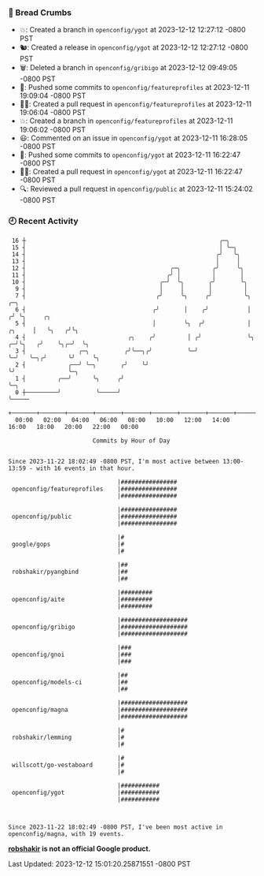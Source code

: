 ### 🍞 Bread Crumbs

 * 💥: Created a branch in `openconfig/ygot` at 2023-12-12 12:27:12 -0800 PST
 * 🐿: Created a release in `openconfig/ygot` at 2023-12-12 12:27:12 -0800 PST
 * 🗑: Deleted a branch in `openconfig/gribigo` at 2023-12-12 09:49:05 -0800 PST
 * 🚢: Pushed some commits to `openconfig/featureprofiles` at 2023-12-11 19:09:04 -0800 PST
 * ✍🏼: Created a pull request in `openconfig/featureprofiles` at 2023-12-11 19:06:04 -0800 PST
 * 💥: Created a branch in `openconfig/featureprofiles` at 2023-12-11 19:06:02 -0800 PST
 * 😃: Commented on an issue in `openconfig/ygot` at 2023-12-11 16:28:05 -0800 PST
 * 🚢: Pushed some commits to `openconfig/ygot` at 2023-12-11 16:22:47 -0800 PST
 * ✍🏼: Created a pull request in `openconfig/ygot` at 2023-12-11 16:22:47 -0800 PST
 * 🔍: Reviewed a pull request in  `openconfig/public` at 2023-12-11 15:24:02 -0800 PST

### 🕘 Recent Activity
```
 16 ┼                                                       ╭─╮
 15 ┤                                                       │ ╰─╮
 14 ┤                                                      ╭╯   ╰╮
 13 ┤                                                      │     │
 12 ┤                                         ╭─╮         ╭╯     ╰╮
 11 ┤                                        ╭╯ │         │       │
 10 ┤                                      ╭─╯  ╰╮       ╭╯       ╰╮
  9 ┤                                      │     │       │         │
  7 ┤                                     ╭╯     ╰╮     ╭╯         ╰╮            ╭─╮
  6 ┤                                    ╭╯       │    ╭╯           │           ╭╯ ╰╮     ╭╮
  5 ┤                                    │        ╰╮  ╭╯            │    ╭╮     │   ╰╮   ╭╯╰╮
  4 ┤                             ╭╮    ╭╯         │ ╭╯             ╰╮ ╭─╯╰╮   ╭╯    ╰╮╭─╯  ╰╮
  3 ┤               ╭─╮          ╭╯╰──╮╭╯          ╰─╯               ╰─╯   ╰─╮╭╯      ╰╯     ╰╮
  2 ┤            ╭──╯ ╰─╮       ╭╯    ╰╯                                     ╰╯               ╰─╮
  1 ┤         ╭──╯      ╰╮     ╭╯                                                               ╰─╮
  0 ┼─────────╯          ╰─────╯                                                                  ╰─────
    +───────+───────+───────+───────+───────+───────+───────+───────+───────+───────+───────+───────+────
  00:00   02:00   04:00   06:00   08:00   10:00   12:00   14:00   16:00   18:00   20:00   22:00   00:00   

						Commits by Hour of Day


Since 2023-11-22 18:02:49 -0800 PST, I'm most active between 13:00-13:59 - with 16 events in that hour.

```



```
                               |################
 openconfig/featureprofiles    |################
                               |################

                               |################
 openconfig/public             |################
                               |################

                               |#
 google/gops                   |#
                               |#

                               |##
 robshakir/pyangbind           |##
                               |##

                               |#########
 openconfig/aite               |#########
                               |#########

                               |###################
 openconfig/gribigo            |###################
                               |###################

                               |###
 openconfig/gnoi               |###
                               |###

                               |##
 openconfig/models-ci          |##
                               |##

                               |###################
 openconfig/magna              |###################
                               |###################

                               |#
 robshakir/lemming             |#
                               |#

                               |#
 willscott/go-vestaboard       |#
                               |#

                               |###########
 openconfig/ygot               |###########
                               |###########



Since 2023-11-22 18:02:49 -0800 PST, I've been most active in openconfig/magna, with 19 events.

```
**[robshakir](mailto:robjs@google.com) is not an official Google product.**  


Last Updated: 2023-12-12 15:01:20.25871551 -0800 PST
